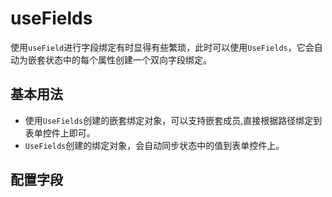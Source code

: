 # useFields

使用`useField`进行字段绑定有时显得有些繁琐，此时可以使用`UseFields`，它会自动为嵌套状态中的每个属性创建一个双向字段绑定。

## 基本用法


<demo react="form/field/useFieldsBase.tsx"/>


- 使用`UseFields`创建的嵌套绑定对象，可以支持嵌套成员,直接根据路径绑定到表单控件上即可。
- `UseFields`创建的绑定对象，会自动同步状态中的值到表单控件上。


##  配置字段


